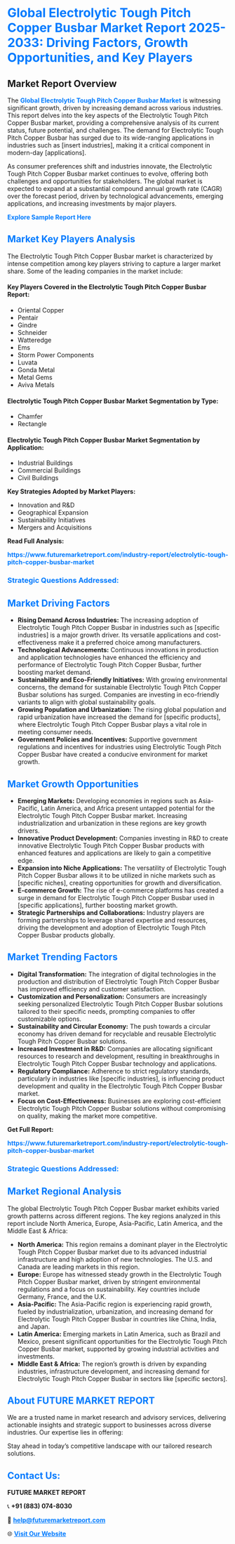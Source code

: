 <h1 style="color: #007BFF;">Global Electrolytic Tough Pitch Copper Busbar Market Report 2025-2033: Driving Factors, Growth Opportunities, and Key Players</h1>

<section id="overview">
<h2>Market Report Overview</h2>
<p>The <a href="https://www.futuremarketreport.com/industry-report/electrolytic-tough-pitch-copper-busbar-market" style="color: #007BFF; text-decoration: none;"><strong>Global Electrolytic Tough Pitch Copper Busbar Market</strong></a> is witnessing significant growth, driven by increasing demand across various industries. This report delves into the key aspects of the Electrolytic Tough Pitch Copper Busbar market, providing a comprehensive analysis of its current status, future potential, and challenges. The demand for Electrolytic Tough Pitch Copper Busbar has surged due to its wide-ranging applications in industries such as [insert industries], making it a critical component in modern-day [applications].</p>
<p>As consumer preferences shift and industries innovate, the Electrolytic Tough Pitch Copper Busbar market continues to evolve, offering both challenges and opportunities for stakeholders. The global market is expected to expand at a substantial compound annual growth rate (CAGR) over the forecast period, driven by technological advancements, emerging applications, and increasing investments by major players.</p>
</section>

<section id="overview">
<p><a href="https://www.futuremarketreport.com/request-sample/reportId=31287" style="color: #007BFF; text-decoration: none;"><strong>Explore Sample Report Here</strong></a></p>
</section>

<section id="key-players">
<h2 style="color: #007BFF;">Market Key Players Analysis</h2>
<p>The Electrolytic Tough Pitch Copper Busbar market is characterized by intense competition among key players striving to capture a larger market share. Some of the leading companies in the market include:</p>
<h4>Key Players Covered in the Electrolytic Tough Pitch Copper Busbar Report:</h4>
<ul><li>Oriental Copper</li><li>Pentair</li><li>Gindre</li><li>Schneider</li><li>Watteredge</li><li>Ems</li><li>Storm Power Components</li><li>Luvata</li><li>Gonda Metal</li><li>Metal Gems</li><li>Aviva Metals</li></ul>
<h4>Electrolytic Tough Pitch Copper Busbar Market Segmentation by Type:</h4>
<ul><li>Chamfer</li><li>Rectangle</li></ul>

<h4>Electrolytic Tough Pitch Copper Busbar Market Segmentation by Application:</h4>
<ul><li>Industrial Buildings</li><li>Commercial Buildings</li><li>Civil Buildings</li></ul>
<p><strong>Key Strategies Adopted by Market Players:</strong></p>
<ul>
<li>Innovation and R&D</li>
<li>Geographical Expansion</li>
<li>Sustainability Initiatives</li>
<li>Mergers and Acquisitions</li>
</ul>
</section>

<section>
<p><strong>Read Full Analysis: </strong></p><a href="https://www.futuremarketreport.com/industry-report/electrolytic-tough-pitch-copper-busbar-market" style="color: #007BFF; text-decoration: none;"><strong>https://www.futuremarketreport.com/industry-report/electrolytic-tough-pitch-copper-busbar-market</strong></a>
<h3 style="color: #007BFF;">Strategic Questions Addressed:</h3>
</section>

<section id="driving-factors">
<h2 style="color: #007BFF;">Market Driving Factors</h2>
<ul>
<li><strong>Rising Demand Across Industries:</strong> The increasing adoption of Electrolytic Tough Pitch Copper Busbar in industries such as [specific industries] is a major growth driver. Its versatile applications and cost-effectiveness make it a preferred choice among manufacturers.</li>
<li><strong>Technological Advancements:</strong> Continuous innovations in production and application technologies have enhanced the efficiency and performance of Electrolytic Tough Pitch Copper Busbar, further boosting market demand.</li>
<li><strong>Sustainability and Eco-Friendly Initiatives:</strong> With growing environmental concerns, the demand for sustainable Electrolytic Tough Pitch Copper Busbar solutions has surged. Companies are investing in eco-friendly variants to align with global sustainability goals.</li>
<li><strong>Growing Population and Urbanization:</strong> The rising global population and rapid urbanization have increased the demand for [specific products], where Electrolytic Tough Pitch Copper Busbar plays a vital role in meeting consumer needs.</li>
<li><strong>Government Policies and Incentives:</strong> Supportive government regulations and incentives for industries using Electrolytic Tough Pitch Copper Busbar have created a conducive environment for market growth.</li>
</ul>
</section>

<section id="growth-opportunities">
<h2 style="color: #007BFF;">Market Growth Opportunities</h2>
<ul>
<li><strong>Emerging Markets:</strong> Developing economies in regions such as Asia-Pacific, Latin America, and Africa present untapped potential for the Electrolytic Tough Pitch Copper Busbar market. Increasing industrialization and urbanization in these regions are key growth drivers.</li>
<li><strong>Innovative Product Development:</strong> Companies investing in R&D to create innovative Electrolytic Tough Pitch Copper Busbar products with enhanced features and applications are likely to gain a competitive edge.</li>
<li><strong>Expansion into Niche Applications:</strong> The versatility of Electrolytic Tough Pitch Copper Busbar allows it to be utilized in niche markets such as [specific niches], creating opportunities for growth and diversification.</li>
<li><strong>E-commerce Growth:</strong> The rise of e-commerce platforms has created a surge in demand for Electrolytic Tough Pitch Copper Busbar used in [specific applications], further boosting market growth.</li>
<li><strong>Strategic Partnerships and Collaborations:</strong> Industry players are forming partnerships to leverage shared expertise and resources, driving the development and adoption of Electrolytic Tough Pitch Copper Busbar products globally.</li>
</ul>
</section>

<section id="trending-factors">
<h2 style="color: #007BFF;">Market Trending Factors</h2>
<ul>
<li><strong>Digital Transformation:</strong> The integration of digital technologies in the production and distribution of Electrolytic Tough Pitch Copper Busbar has improved efficiency and customer satisfaction.</li>
<li><strong>Customization and Personalization:</strong> Consumers are increasingly seeking personalized Electrolytic Tough Pitch Copper Busbar solutions tailored to their specific needs, prompting companies to offer customizable options.</li>
<li><strong>Sustainability and Circular Economy:</strong> The push towards a circular economy has driven demand for recyclable and reusable Electrolytic Tough Pitch Copper Busbar solutions.</li>
<li><strong>Increased Investment in R&D:</strong> Companies are allocating significant resources to research and development, resulting in breakthroughs in Electrolytic Tough Pitch Copper Busbar technology and applications.</li>
<li><strong>Regulatory Compliance:</strong> Adherence to strict regulatory standards, particularly in industries like [specific industries], is influencing product development and quality in the Electrolytic Tough Pitch Copper Busbar market.</li>
<li><strong>Focus on Cost-Effectiveness:</strong> Businesses are exploring cost-efficient Electrolytic Tough Pitch Copper Busbar solutions without compromising on quality, making the market more competitive.</li>
</ul>
</section>

<section>
<p><strong>Get Full Report: </strong></p><a href="https://www.futuremarketreport.com/industry-report/electrolytic-tough-pitch-copper-busbar-market" style="color: #007BFF; text-decoration: none;"><strong>https://www.futuremarketreport.com/industry-report/electrolytic-tough-pitch-copper-busbar-market</strong></a>
<h3 style="color: #007BFF;">Strategic Questions Addressed:</h3>
</section>


<section id="regional-analysis">
<h2 style="color: #007BFF;">Market Regional Analysis</h2>
<p>The global Electrolytic Tough Pitch Copper Busbar market exhibits varied growth patterns across different regions. The key regions analyzed in this report include North America, Europe, Asia-Pacific, Latin America, and the Middle East & Africa:</p>
<ul>
<li><strong>North America:</strong> This region remains a dominant player in the Electrolytic Tough Pitch Copper Busbar market due to its advanced industrial infrastructure and high adoption of new technologies. The U.S. and Canada are leading markets in this region.</li>
<li><strong>Europe:</strong> Europe has witnessed steady growth in the Electrolytic Tough Pitch Copper Busbar market, driven by stringent environmental regulations and a focus on sustainability. Key countries include Germany, France, and the U.K.</li>
<li><strong>Asia-Pacific:</strong> The Asia-Pacific region is experiencing rapid growth, fueled by industrialization, urbanization, and increasing demand for Electrolytic Tough Pitch Copper Busbar in countries like China, India, and Japan.</li>
<li><strong>Latin America:</strong> Emerging markets in Latin America, such as Brazil and Mexico, present significant opportunities for the Electrolytic Tough Pitch Copper Busbar market, supported by growing industrial activities and investments.</li>
<li><strong>Middle East & Africa:</strong> The region’s growth is driven by expanding industries, infrastructure development, and increasing demand for Electrolytic Tough Pitch Copper Busbar in sectors like [specific sectors].</li>
</ul>
</section>

<footer>
<h2 style="color: #007BFF;">About FUTURE MARKET REPORT</h2>
<p>We are a trusted name in market research and advisory services, delivering actionable insights and strategic support to businesses across diverse industries. Our expertise lies in offering:</p>

<p>Stay ahead in today’s competitive landscape with our tailored research solutions.</p>

<h2 style="color: #007BFF;">Contact Us:</h2>
<p><strong>FUTURE MARKET REPORT</strong></p>
<p>📞 <strong>+91 (883) 074-8030</strong></p>
<p>📧 <strong><a href="mailto:help@futuremarketreport.com" style="color: #007BFF;">help@futuremarketreport.com</a></strong></p>
<p>🌐 <strong><a href="https://www.futuremarketreport.com/" style="color: #007BFF;">Visit Our Website</a></strong></p>
</footer>